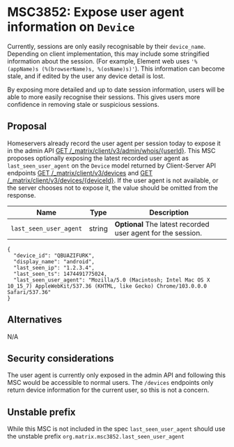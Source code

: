 # MSC3852: Expose user agent information on `Device`

Currently, sessions are only easily recognisable by their `device_name`. Depending on client implementation, this may
include some stringified information about the session. (For example, Element web uses `'%(appName)s (%(browserName)s,
%(osName)s)'`). This information can become stale, and if edited by the user any device detail is lost.

By exposing more detailed and up to date session information, users will be able to more easily recognise their
sessions. This gives users  more confidence in removing stale or suspicious sessions.

## Proposal
Homeservers already record the user agent per session today to expose it in the admin API [GET
/_matrix/client/v3/admin/whois/{userId}](https://spec.matrix.org/v1.3/client-server-api/#get_matrixclientv3adminwhoisuserid).
This MSC proposes optionally exposing the latest recorded user agent as `last_seen_user_agent` on the `Device` model
returned by Client-Server API endpoints [GET
/_matrix/client/v3/devices](https://spec.matrix.org/v1.3/client-server-api/#get_matrixclientv3devices) and [GET
/_matrix/client/v3/devices/{deviceId}](https://spec.matrix.org/v1.3/client-server-api/#get_matrixclientv3devices). If
the user agent is not available, or the server chooses not to expose it, the value should be omitted from the response. 

| Name | Type | Description |
|------|------|-------------|
| `last_seen_user_agent` | string | **Optional** The latest recorded user agent for the session. 

```jsonp
{
  "device_id": "QBUAZIFURK",
  "display_name": "android",
  "last_seen_ip": "1.2.3.4",
  "last_seen_ts": 1474491775024,
  "last_seen_user_agent": "Mozilla/5.0 (Macintosh; Intel Mac OS X 10_15_7) AppleWebKit/537.36 (KHTML, like Gecko) Chrome/103.0.0.0 Safari/537.36"
}
```

## Alternatives
N/A

## Security considerations
The user agent is currently only exposed in the admin API and following this MSC would be accessible to normal users.
The `/devices` endpoints only return device information for the current user, so this is not a concern.


## Unstable prefix
While this MSC is not included in the spec `last_seen_user_agent` should use the unstable prefix
`org.matrix.msc3852.last_seen_user_agent`
